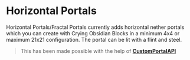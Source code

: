 # Horizontal Portals

Horizontal Portals/Fractal Portals currently adds horizontal nether portals which you can create with Crying Obsidian Blocks in a minimum 4x4 or maximum 21x21 configuration. The portal can be lit with a flint and steel.

> This has been made possible with the help of **[CustomPortalAPI](https://github.com/kyrptonaught/customportalapi)**